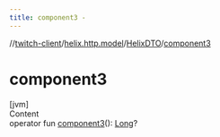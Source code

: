 ```yaml
---
title: component3 -
---
```

//[twitch-client](../../index.md)/[helix.http.model](../index.md)/[HelixDTO](index.md)/[component3](component3.md)



# component3  
[jvm]  
Content  
operator fun [component3](component3.md)(): [Long](https://kotlinlang.org/api/latest/jvm/stdlib/kotlin/-long/index.html)?  



